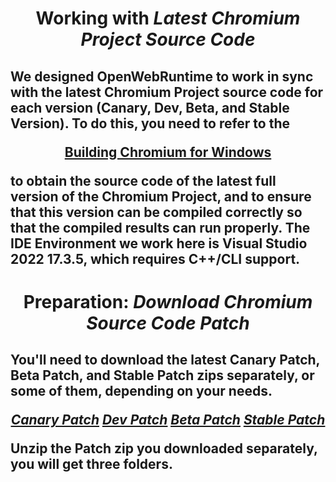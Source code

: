 <h1 align=center>
Working with <i>Latest Chromium Project Source Code</i>
</h1>
<h2  align=left><p>We designed OpenWebRuntime to work in sync with the latest Chromium Project source code for each version (Canary, Dev, Beta, and Stable Version). To do this, you need to refer to the 
<div align=center>

[**Building Chromium for Windows**](https://chromium.googlesource.com/chromium/src/+/main/docs/windows_build_instructions.md)</div>

to obtain the source code of the latest full version of the Chromium Project, and to ensure that this version can be compiled correctly so that the compiled results can run properly. The IDE Environment we work here is Visual Studio 2022 17.3.5, which requires C++/CLI support.</p>
</p> 
</h2>
<h1 align=center>
Preparation: <i>Download Chromium Source Code Patch</i>
</h1>
<h2  align=left><p>You'll need to download the latest Canary Patch, Beta Patch, and Stable Patch zips separately, or some of them, depending on your needs. 
<div align=center>

[**<ins><i>Canary Patch</i></ins>**](https://github.com/TangramDev/WebRT_Chromium_Canary/archive/refs/heads/main.zip) [**<ins><i>Dev Patch</i></ins>**](https://github.com/TangramDev/WebRT_Chromium_Dev/archive/refs/heads/main.zip)  [**<ins><i>Beta Patch</i></ins>**](https://github.com/TangramDev/WebRT_Chromium_Beta/archive/refs/heads/main.zip) [**<i><ins>Stable Patch</ins></i>**](https://github.com/TangramDev/WebRT_Chromium_Stable/archive/refs/heads/main.zip)
</div>
  
Unzip the Patch zip you downloaded separately, you will get three folders.</p>
</p> 
</h2>
